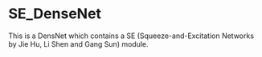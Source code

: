 # SE_DenseNet
This is a DensNet  which contains a SE (Squeeze-and-Excitation Networks by Jie Hu, Li Shen and Gang Sun) module.
